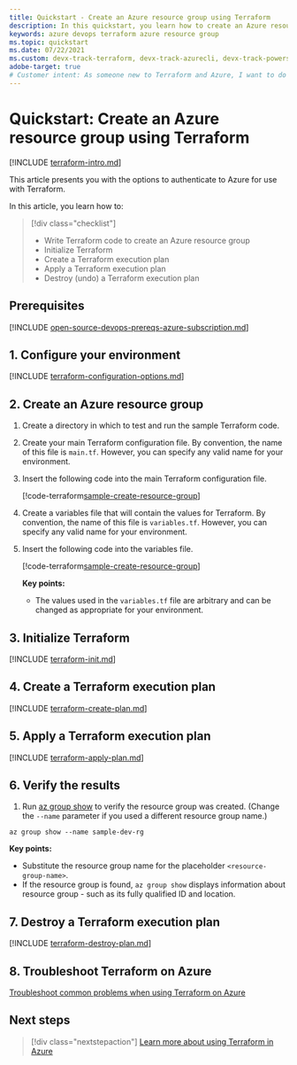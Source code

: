 ```yaml
---
title: Quickstart - Create an Azure resource group using Terraform
description: In this quickstart, you learn how to create an Azure resource group using Terraform
keywords: azure devops terraform azure resource group
ms.topic: quickstart
ms.date: 07/22/2021
ms.custom: devx-track-terraform, devx-track-azurecli, devx-track-powershell
adobe-target: true
# Customer intent: As someone new to Terraform and Azure, I want to do something simple to confirm my Terraform installation.
---
```


# Quickstart: Create an Azure resource group using Terraform

[!INCLUDE [terraform-intro.md](includes/terraform-intro.md)]

This article presents you with the options to authenticate to Azure for use with Terraform.

In this article, you learn how to:
> [!div class="checklist"]
> * Write Terraform code to create an Azure resource group
> * Initialize Terraform
> * Create a Terraform execution plan
> * Apply a Terraform execution plan
> * Destroy (undo) a Terraform execution plan

## Prerequisites

[!INCLUDE [open-source-devops-prereqs-azure-subscription.md](../includes/open-source-devops-prereqs-azure-subscription.md)]

## 1. Configure your environment

[!INCLUDE [terraform-configuration-options.md](includes/terraform-configuration-options.md)]

## 2. Create an Azure resource group

1. Create a directory in which to test and run the sample Terraform code.

1. Create your main Terraform configuration file. By convention, the name of this file is `main.tf`. However, you can specify any valid name for your environment.

1. Insert the following code into the main Terraform configuration file.

    [!code-terraform[sample-create-resource-group](../../terraform_samples/quickstart/101-create-resource-group/main.tf)]

1. Create a variables file that will contain the values for Terraform. By convention, the name of this file is `variables.tf`. However, you can specify any valid name for your environment.

1. Insert the following code into the variables file.

    [!code-terraform[sample-create-resource-group](../../terraform_samples/quickstart/101-create-resource-group/variables.tf)]

    **Key points:**
    
    - The values used in the `variables.tf` file are arbitrary and can be changed as appropriate for your environment.
    
## 3. Initialize Terraform

[!INCLUDE [terraform-init.md](includes/terraform-init.md)]

## 4. Create a Terraform execution plan

[!INCLUDE [terraform-create-plan.md](includes/terraform-create-plan.md)]

## 5. Apply a Terraform execution plan

[!INCLUDE [terraform-apply-plan.md](includes/terraform-apply-plan.md)]

## 6. Verify the results

1. Run [az group show](/cli/azure/group?#az_group_show) to verify the resource group was created. (Change the `--name` parameter if you used a different resource group name.)

```azurecli
az group show --name sample-dev-rg
```

**Key points:**

- Substitute the resource group name for the placeholder `<resource-group-name>`.
- If the resource group is found, `az group show` displays information about resource group - such as its fully qualified ID and location.

## 7. Destroy a Terraform execution plan

[!INCLUDE [terraform-destroy-plan.md](includes/terraform-destroy-plan.md)]

## 8. Troubleshoot Terraform on Azure

[Troubleshoot common problems when using Terraform on Azure](troubleshoot.md)

## Next steps

> [!div class="nextstepaction"] 
> [Learn more about using Terraform in Azure](/azure/terraform)